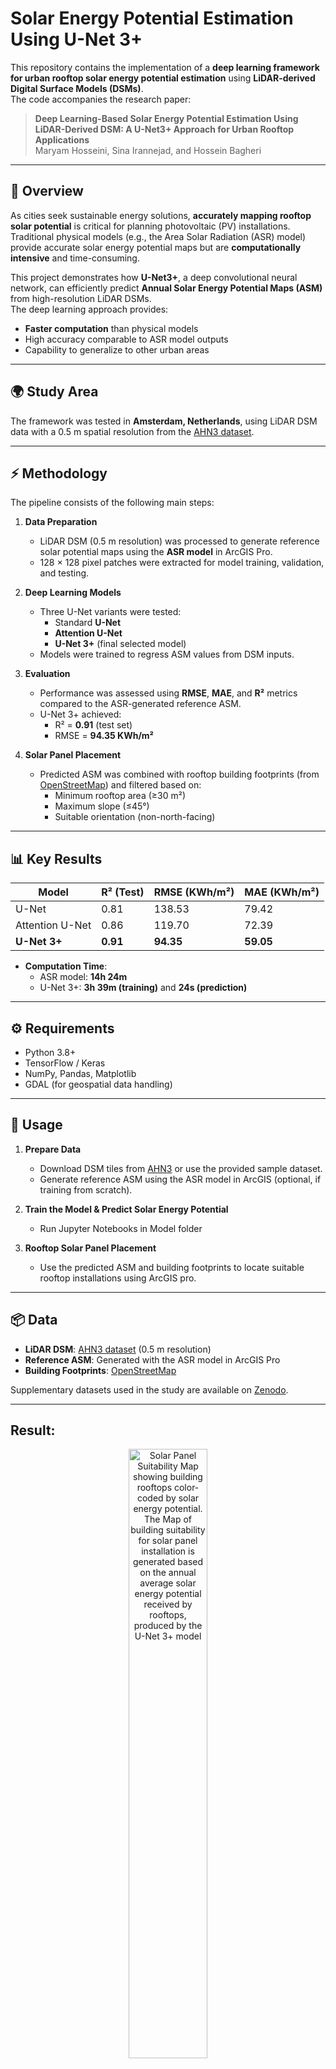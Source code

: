 # Solar Energy Potential Estimation Using U-Net 3+

This repository contains the implementation of a **deep learning framework for urban rooftop solar energy potential estimation** using **LiDAR-derived Digital Surface Models (DSMs)**.  
The code accompanies the research paper:  
> **Deep Learning-Based Solar Energy Potential Estimation Using LiDAR-Derived DSM: A U-Net3+ Approach for Urban Rooftop Applications**  
> Maryam Hosseini, Sina Irannejad, and Hossein Bagheri  

---

## 📄 Overview

As cities seek sustainable energy solutions, **accurately mapping rooftop solar potential** is critical for planning photovoltaic (PV) installations.  
Traditional physical models (e.g., the Area Solar Radiation (ASR) model) provide accurate solar energy potential maps but are **computationally intensive** and time-consuming.  

This project demonstrates how **U-Net3+**, a deep convolutional neural network, can efficiently predict **Annual Solar Energy Potential Maps (ASM)** from high-resolution LiDAR DSMs.  
The deep learning approach provides:  
- **Faster computation** than physical models  
- High accuracy comparable to ASR model outputs  
- Capability to generalize to other urban areas  

---

## 🌍 Study Area

The framework was tested in **Amsterdam, Netherlands**, using LiDAR DSM data with a 0.5 m spatial resolution from the [AHN3 dataset](https://www.ahn.nl/).  

---

## ⚡ Methodology

The pipeline consists of the following main steps:

1. **Data Preparation**
   - LiDAR DSM (0.5 m resolution) was processed to generate reference solar potential maps using the **ASR model** in ArcGIS Pro.
   - 128 × 128 pixel patches were extracted for model training, validation, and testing.

2. **Deep Learning Models**
   - Three U-Net variants were tested:
     - Standard **U-Net**
     - **Attention U-Net**
     - **U-Net 3+** (final selected model)
   - Models were trained to regress ASM values from DSM inputs.

3. **Evaluation**
   - Performance was assessed using **RMSE**, **MAE**, and **R²** metrics compared to the ASR-generated reference ASM.
   - U-Net 3+ achieved:
     - R² = **0.91** (test set)
     - RMSE = **94.35 KWh/m²**

4. **Solar Panel Placement**
   - Predicted ASM was combined with rooftop building footprints (from [OpenStreetMap](https://www.openstreetmap.org/)) and filtered based on:
     - Minimum rooftop area (≥30 m²)
     - Maximum slope (≤45°)
     - Suitable orientation (non-north-facing)

---

## 📊 Key Results

| Model          | R² (Test) | RMSE (KWh/m²) | MAE (KWh/m²) |
|----------------|-----------|---------------|--------------|
| U-Net          | 0.81      | 138.53        | 79.42       |
| Attention U-Net| 0.86      | 119.70        | 72.39       |
| **U-Net 3+**   | **0.91**  | **94.35**     | **59.05**   |

- **Computation Time**:  
  - ASR model: **14h 24m**  
  - U-Net 3+: **3h 39m (training)** and **24s (prediction)**  

---


## ⚙️ Requirements

- Python 3.8+
- TensorFlow / Keras
- NumPy, Pandas, Matplotlib
- GDAL (for geospatial data handling)


---

## 🚀 Usage

1. **Prepare Data**  
   - Download DSM tiles from [AHN3](https://www.ahn.nl/) or use the provided sample dataset.
   - Generate reference ASM using the ASR model in ArcGIS (optional, if training from scratch).

2. **Train the Model & Predict Solar Energy Potential**  
   - Run Jupyter Notebooks in Model folder

4. **Rooftop Solar Panel Placement**  
   - Use the predicted ASM and building footprints to locate suitable rooftop installations using ArcGIS pro.

---

## 📦 Data

- **LiDAR DSM**: [AHN3 dataset](https://www.ahn.nl/) (0.5 m resolution)
- **Reference ASM**: Generated with the ASR model in ArcGIS Pro
- **Building Footprints**: [OpenStreetMap](https://www.openstreetmap.org/)

Supplementary datasets used in the study are available on [Zenodo](https://zenodo.org/records/14214616).  

---

## Result: 
<div align="center">
<img src="./Images/Result1.png" width="50%" alt="Solar Panel Suitability Map showing building rooftops color-coded by solar energy potential. The Map of building suitability for solar panel installation is generated based on the annual average solar energy potential received by rooftops, produced by the U-Net 3+ model">
<br>
<strong>Figure 1:</strong> Building suitability map for solar panel installation. Colors represent annual average solar energy potential (kWh/m²).
</div>

---

## 🖋️ Authors

- **Maryam Hosseini** – Data preparation, model training, manuscript writing  
- **Sina Irannejad** – Data preparation, analysis  
- **Hossein Bagheri** – Supervision, project design, manuscript revision  

---

## 📜 License

This repository is released under the **MIT License**.  
